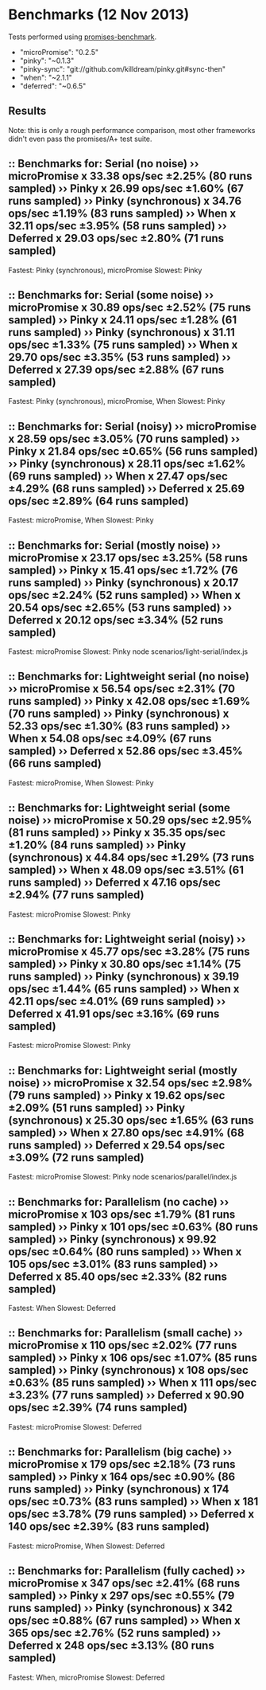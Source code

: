 # Benchmarks (12 Nov 2013)
Tests performed using [promises-benchmark](https://github.com/killdream/promises-benchmark).

  * "microPromise": "0.2.5"
  * "pinky": "~0.1.3"
  * "pinky-sync": "git://github.com/killdream/pinky.git#sync-then"
  * "when": "~2.1.1"
  * "deferred": "~0.6.5"

## Results
Note: this is only a rough performance comparison, 
most other frameworks didn't even pass the promises/A+ test suite.

:: Benchmarks for: Serial (no noise)
›› microPromise x 33.38 ops/sec ±2.25% (80 runs sampled)
›› Pinky x 26.99 ops/sec ±1.60% (67 runs sampled)
›› Pinky (synchronous) x 34.76 ops/sec ±1.19% (83 runs sampled)
›› When x 32.11 ops/sec ±3.95% (58 runs sampled)
›› Deferred x 29.03 ops/sec ±2.80% (71 runs sampled)
--- 
Fastest: Pinky (synchronous), microPromise 
Slowest: Pinky

:: Benchmarks for: Serial (some noise)
›› microPromise x 30.89 ops/sec ±2.52% (75 runs sampled)
›› Pinky x 24.11 ops/sec ±1.28% (61 runs sampled)
›› Pinky (synchronous) x 31.11 ops/sec ±1.33% (75 runs sampled)
›› When x 29.70 ops/sec ±3.35% (53 runs sampled)
›› Deferred x 27.39 ops/sec ±2.88% (67 runs sampled)
--- 
Fastest: Pinky (synchronous), microPromise, When 
Slowest: Pinky

:: Benchmarks for: Serial (noisy)
›› microPromise x 28.59 ops/sec ±3.05% (70 runs sampled)
›› Pinky x 21.84 ops/sec ±0.65% (56 runs sampled)
›› Pinky (synchronous) x 28.11 ops/sec ±1.62% (69 runs sampled)
›› When x 27.47 ops/sec ±4.29% (68 runs sampled)
›› Deferred x 25.69 ops/sec ±2.89% (64 runs sampled)
--- 
Fastest: microPromise, When 
Slowest: Pinky

:: Benchmarks for: Serial (mostly noise)
›› microPromise x 23.17 ops/sec ±3.25% (58 runs sampled)
›› Pinky x 15.41 ops/sec ±1.72% (76 runs sampled)
›› Pinky (synchronous) x 20.17 ops/sec ±2.24% (52 runs sampled)
›› When x 20.54 ops/sec ±2.65% (53 runs sampled)
›› Deferred x 20.12 ops/sec ±3.34% (52 runs sampled)
--- 
Fastest: microPromise 
Slowest: Pinky
node scenarios/light-serial/index.js

:: Benchmarks for: Lightweight serial (no noise)
›› microPromise x 56.54 ops/sec ±2.31% (70 runs sampled)
›› Pinky x 42.08 ops/sec ±1.69% (70 runs sampled)
›› Pinky (synchronous) x 52.33 ops/sec ±1.30% (83 runs sampled)
›› When x 54.08 ops/sec ±4.09% (67 runs sampled)
›› Deferred x 52.86 ops/sec ±3.45% (66 runs sampled)
--- 
Fastest: microPromise, When 
Slowest: Pinky

:: Benchmarks for: Lightweight serial (some noise)
›› microPromise x 50.29 ops/sec ±2.95% (81 runs sampled)
›› Pinky x 35.35 ops/sec ±1.20% (84 runs sampled)
›› Pinky (synchronous) x 44.84 ops/sec ±1.29% (73 runs sampled)
›› When x 48.09 ops/sec ±3.51% (61 runs sampled)
›› Deferred x 47.16 ops/sec ±2.94% (77 runs sampled)
--- 
Fastest: microPromise 
Slowest: Pinky

:: Benchmarks for: Lightweight serial (noisy)
›› microPromise x 45.77 ops/sec ±3.28% (75 runs sampled)
›› Pinky x 30.80 ops/sec ±1.14% (75 runs sampled)
›› Pinky (synchronous) x 39.19 ops/sec ±1.44% (65 runs sampled)
›› When x 42.11 ops/sec ±4.01% (69 runs sampled)
›› Deferred x 41.91 ops/sec ±3.16% (69 runs sampled)
--- 
Fastest: microPromise 
Slowest: Pinky

:: Benchmarks for: Lightweight serial (mostly noise)
›› microPromise x 32.54 ops/sec ±2.98% (79 runs sampled)
›› Pinky x 19.62 ops/sec ±2.09% (51 runs sampled)
›› Pinky (synchronous) x 25.30 ops/sec ±1.65% (63 runs sampled)
›› When x 27.80 ops/sec ±4.91% (68 runs sampled)
›› Deferred x 29.54 ops/sec ±3.09% (72 runs sampled)
--- 
Fastest: microPromise 
Slowest: Pinky
node scenarios/parallel/index.js

:: Benchmarks for: Parallelism (no cache)
›› microPromise x 103 ops/sec ±1.79% (81 runs sampled)
›› Pinky x 101 ops/sec ±0.63% (80 runs sampled)
›› Pinky (synchronous) x 99.92 ops/sec ±0.64% (80 runs sampled)
›› When x 105 ops/sec ±3.01% (83 runs sampled)
›› Deferred x 85.40 ops/sec ±2.33% (82 runs sampled)
--- 
Fastest: When 
Slowest: Deferred

:: Benchmarks for: Parallelism (small cache)
›› microPromise x 110 ops/sec ±2.02% (77 runs sampled)
›› Pinky x 106 ops/sec ±1.07% (85 runs sampled)
›› Pinky (synchronous) x 108 ops/sec ±0.63% (85 runs sampled)
›› When x 111 ops/sec ±3.23% (77 runs sampled)
›› Deferred x 90.90 ops/sec ±2.39% (74 runs sampled)
--- 
Fastest: microPromise 
Slowest: Deferred

:: Benchmarks for: Parallelism (big cache)
›› microPromise x 179 ops/sec ±2.18% (73 runs sampled)
›› Pinky x 164 ops/sec ±0.90% (86 runs sampled)
›› Pinky (synchronous) x 174 ops/sec ±0.73% (83 runs sampled)
›› When x 181 ops/sec ±3.78% (79 runs sampled)
›› Deferred x 140 ops/sec ±2.39% (83 runs sampled)
--- 
Fastest: microPromise, When 
Slowest: Deferred

:: Benchmarks for: Parallelism (fully cached)
›› microPromise x 347 ops/sec ±2.41% (68 runs sampled)
›› Pinky x 297 ops/sec ±0.55% (79 runs sampled)
›› Pinky (synchronous) x 342 ops/sec ±0.88% (67 runs sampled)
›› When x 365 ops/sec ±2.76% (52 runs sampled)
›› Deferred x 248 ops/sec ±3.13% (80 runs sampled)
--- 
Fastest: When, microPromise 
Slowest: Deferred

